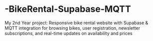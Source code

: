 # -BikeRental-Supabase-MQTT
My 2nd Year project: Responsive bike rental website with Supabase &amp; MQTT integration for browsing bikes, user registration, newsletter subscriptions, and real-time updates on availability and prices
